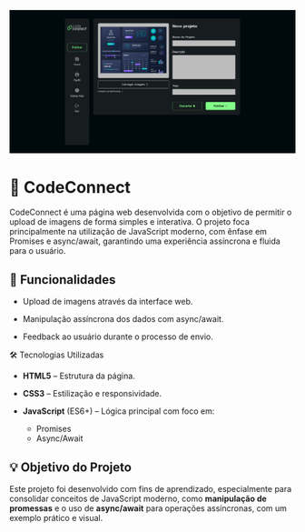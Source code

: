 ![Imagem do Projeto](img/screenshot1.png)

# 📸 CodeConnect
CodeConnect é uma página web desenvolvida com o objetivo de permitir o upload de imagens de forma simples e interativa. O projeto foca principalmente na utilização de JavaScript moderno, com ênfase em Promises e async/await, garantindo uma experiência assíncrona e fluida para o usuário.

## 🚀 Funcionalidades
- Upload de imagens através da interface web.

- Manipulação assíncrona dos dados com async/await.

- Feedback ao usuário durante o processo de envio.

🛠 Tecnologias Utilizadas
- **HTML5** – Estrutura da página.

- **CSS3** – Estilização e responsividade.

- **JavaScript** (ES6+) – Lógica principal com foco em:
  - Promises
  - Async/Await
 
## 💡 Objetivo do Projeto
Este projeto foi desenvolvido com fins de aprendizado, especialmente para consolidar conceitos de JavaScript moderno, como **manipulação de promessas** e o uso de **async/await** para operações assíncronas, com um exemplo prático e visual.
